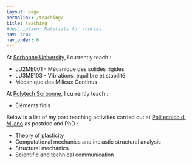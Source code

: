 ```yaml
---
layout: page
permalink: /teaching/
title: teaching
#description: Materials for courses. 
nav: true
nav_order: 6
---
```


At [Sorbonne University](https://www.sorbonne-universite.fr/), I currently teach :
* LU2ME001 - Mécanique des solides rigides
* LU3ME103 - Vibrations, équilibre et stabilité
* Mécanique des Milieux Continus 

At [Polytech Sorbonne](https://www.polytech.sorbonne-universite.fr/), I currently teach :
* Éléments finis 

Below is a list of my past teaching activities carried out at [Politecnico di Milano](https://www.polimi.it/) as postdoc and PhD :
* Theory of plasticity
* Computational mechanics and inelastic structural analysis
* Structural mechanics
* Scientific and technical communication


